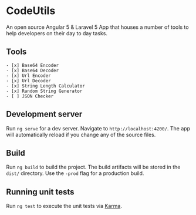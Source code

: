
# CodeUtils

An open source Angular 5 & Laravel 5 App that houses a number of tools to help developers on their day to day tasks.

## Tools
```
- [x] Base64 Encoder
- [x] Base64 Decoder
- [x] Url Encoder
- [x] Url Decoder
- [x] String Length Calculator
- [x] Random String Generator
- [ ] JSON Checker
```

## Development server

Run `ng serve` for a dev server. Navigate to `http://localhost:4200/`. The app will automatically reload if you change any of the source files.
## Build

Run `ng build` to build the project. The build artifacts will be stored in the `dist/` directory. Use the `-prod` flag for a production build.

## Running unit tests

Run `ng test` to execute the unit tests via [Karma](https://karma-runner.github.io).
